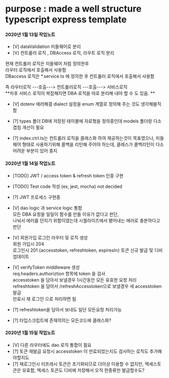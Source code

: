 # purpose : made a well structure typescript express template

#### 2020년 1월 13일 작업노트

- [V] dataValidation 미들웨어로 분리  
- [V] 컨트롤러 로직 , DBAccess 로직, 라우트 로직 분리  

현재 컨트롤러 로직은 미들웨어 처럼 정의한후  
라우터 로직에서 호출해서 사용함  
DBaccess 로직은 *.service.ts 에 정의한 후 컨트롤러 로직에서 호출해서 사용함  

즉 라우터로직 ---호출---> 컨트롤러로직 ---호출---> 서비스로직  
**차후 서비스 로직이 복잡해지면  DBA 로직을 따로 분리해 내야 할 수 도 있음.  **

- [V] dotenv 에러해결 dialect 설정을 enum 계열로 정의해 주는 것도 생각해봄직함  

- [?] types 폴더 DB에 저장된 테이블에 자료형을 정의중인데 models 폴더랑 다소 겹침 개선이 필요  
- [?] index.ctrl.ts는 컨트롤러 로직을 클래스화 하여 제공하는것이 목표였으나,  미들웨어 형태로 사용하기위해 콜백을 리턴해 주어야 하는데, 클래스가 콜백리턴이 다소 어려운 부분이 있어 중지  
 
#### 2020년 1월 14일 작업노트

- [TODO] JWT / access token & refresh token 인증 구현  
- [TODO] Test code 작성 (ex, jest, mocha) not decided 

- [?] JWT 프로세스 구현중  

- [V] dao logic 과 service logic 통합  
모든 DBA 요청을 일일이 함수를 만들 이유가 없다고 판단,  
 나눠서 에러를 던지기 위함이였는데 시퀄라이즈에서 뱉어내는 에러로 충분하다고 판단  
- [V] 회원가입 로그인 라우터 및 로직 생성  
회원 가입시 204   
로그인시 201 {accesstoken, refreshtoken, expiresIn} 토큰 신규 발급 및 디비 업데이트  
- [V] verifyToken middleware 생성    
req.headers.authoriztion 항목에 token 을 검사  
accesstoken 을 담아서 보낼경우 1시간동안 모든 유효한 요청 처리  
refreshtoken 을 담아서 /refreshAccesstoken으로 보낼경우 새 accesstoken 발급  
만료시 재 로그인 으로 처리하면 됨  
- [?] refreshtoken을 담아서 보내도 일단 모든요청 처리가능  

- [?] 타입스크립트에 존재의의는 모든코드에 클래스화?

#### 2020년 1월 15일 작업노트

- [V] 다른 라우터에도 dao 로직 통합이 필요
- [?] 토큰 재발급 요청시 accesstoken 이 만료되었는지도 검사하는 로직도 추가해야할지도
- [?] 재로그인시 리프레시 토큰은 초기화되므로 더이상 이용할 수 없지만, 엑세스토큰은 유효함, 엑세스 토큰도 디비에 저장해서 오직 한종류만 발급할수도?  

